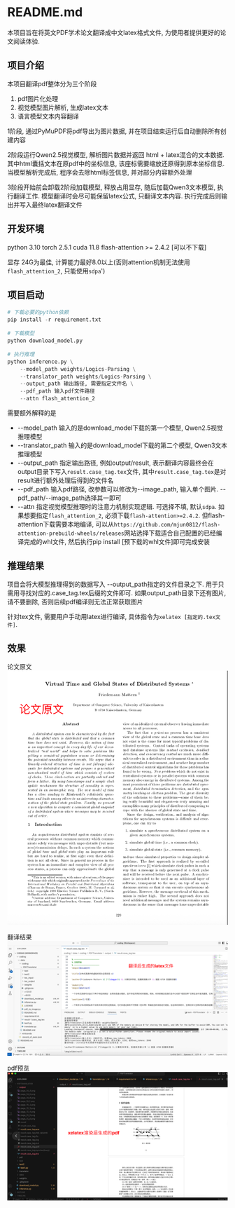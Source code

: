 # README.md
本项目旨在将英文PDF学术论文翻译成中文latex格式文件, 为使用者提供更好的论文阅读体验.

## 项目介绍

本项目翻译pdf整体分为三个阶段

1. pdf图片化处理
2. 视觉模型图片解析, 生成latex文本
3. 语言模型文本内容翻译

1阶段, 通过PyMuPDF将pdf导出为图片数据, 并在项目结束运行后自动删除所有创建内容

2阶段运行Qwen2.5视觉模型, 解析图片数据并返回 html + latex混合的文本数据. 其中html囊括文本在原pdf中的坐标信息, 该座标需要缩放还原得到原本坐标信息. 当模型解析完成后, 程序会去除html标签信息, 并对部分内容额外处理

3阶段开始前会卸载2阶段加载模型, 释放占用显存, 随后加载Qwen3文本模型, 执行翻译工作. 模型翻译时会尽可能保留latex公式, 只翻译文本内容. 执行完成后则输出并写入最终latex翻译文件

## 开发环境

python 3.10
torch 2.5.1
cuda 11.8
flash-attention >= 2.4.2 [可以不下载]

显存 24G为最佳, 计算能力最好8.0以上(否则attention机制无法使用`flash_attention_2`, 只能使用`sdpa`')

## 项目启动

```python
# 下载必要的python依赖
pip install -r requirement.txt
```

```python
# 下载模型
python download_model.py
```

```python
# 执行推理
python inference.py \
    --model_path weights/Logics-Parsing \
    --translator_path weights/Logics-Parsing \
    --output_path 输出路径, 需要指定文件名 \
    --pdf_path 输入pdf文件路径
    --attn flash_attention_2
```

需要额外解释的是
- --model_path 输入的是download_model下载的第一个模型, Qwen2.5视觉推理模型
- --translator_path 输入的是download_model下载的第二个模型, Qwen3文本推理模型
- --output_path 指定输出路径, 例如output/result, 表示翻译内容最终会在output目录下写入`result.case_tag.tex`文件, 其中`result.case_tag.tex`是对result进行额外处理后得到的文件名
- --pdf_path 输入pdf路径, 改参数可以修改为--image_path, 输入单个图片. --pdf_path/--image_path选择其一即可
- --attn 指定视觉模型推理时的注意力机制实现逻辑. 可选择不填, 默认`sdpa`. 如果想要指定`flash_attention_2`, 必须下载`flash-attention>=2.4.2`. 但flash-attention下载需要本地编译, 可以从`https://github.com/mjun0812/flash-attention-prebuild-wheels/releases`网站选择下载适合自己配置的已经编译完成的whl文件, 然后执行pip install [预下载的whl文件]即可完成安装

## 推理结果
项目会将大模型推理得到的数据写入 --output_path指定的文件目录之下. 用于只需用寻找对应的.case_tag.tex后缀的文件即可. 如果output_path目录下还有图片, 请不要删除, 否则后续pdf编译则无法正常获取图片

针对tex文件, 需要用户手动用latex进行编译, 具体指令为`xelatex [指定的.tex文件]`.

## 效果

论文原文
<img src="./README-img/1.jpg">

翻译结果
<img src="./README-img/2.jpg">

pdf预览
<img src="./README-img/3.jpg">